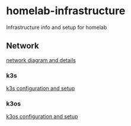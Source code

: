 # homelab-infrastructure
Infrastructure info and setup for homelab

## Network

[network diagram and details](network-diagram.md)

### k3s

[k3s configuration and setup](k3s/README.md)

### k3os

[k3os configuration and setup](k3os/README.md)
